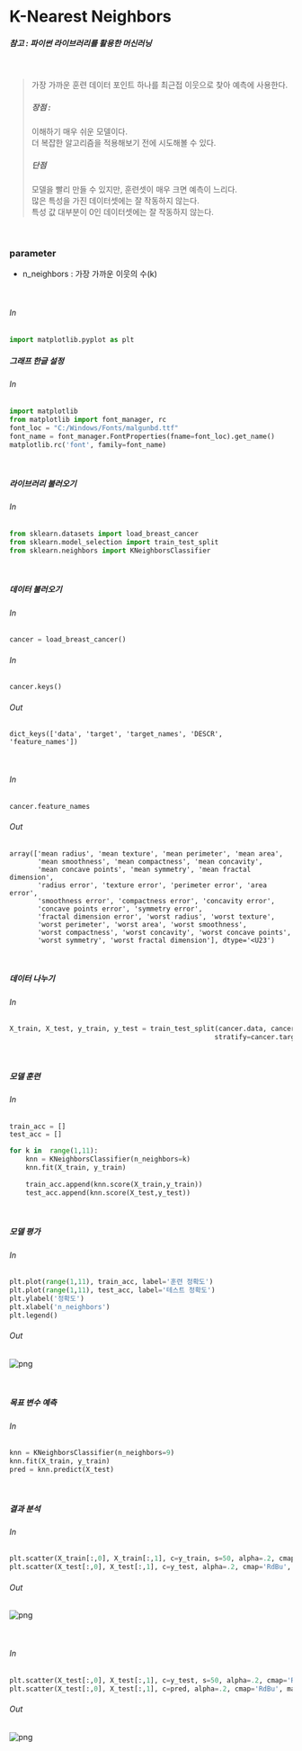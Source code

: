 
# K-Nearest Neighbors

##### 참고 : 파이썬 라이브러리를 활용한 머신러닝

<br>

> 가장 가까운 훈련 데이터 포인트 하나를 최근접 이웃으로 찾아 예측에 사용한다. <br>
> ##### 장점 : 
> 이해하기 매우 쉬운 모델이다. <br>
> 더 복잡한 알고리즘을 적용해보기 전에 시도해볼 수 있다. <br>
> ##### 단점
> 모델을 빨리 만들 수 있지만, 훈련셋이 매우 크면 예측이 느리다. <br>
> 많은 특성을 가진 데이터셋에는 잘 작동하지 않는다. <br>
> 특성 값 대부분이 0인 데이터셋에는 잘 작동하지 않는다.

<br>

### parameter
* n_neighbors : 가장 가까운 이웃의 수(k)

<br>

###### In
```python
import matplotlib.pyplot as plt
```

##### 그래프 한글 설정

###### In
```python
import matplotlib
from matplotlib import font_manager, rc
font_loc = "C:/Windows/Fonts/malgunbd.ttf"
font_name = font_manager.FontProperties(fname=font_loc).get_name()
matplotlib.rc('font', family=font_name)
```

<br>

##### 라이브러리 불러오기

###### In
```python
from sklearn.datasets import load_breast_cancer
from sklearn.model_selection import train_test_split
from sklearn.neighbors import KNeighborsClassifier
```

<br>

##### 데이터 불러오기

###### In
```python
cancer = load_breast_cancer()
```

###### In
```python
cancer.keys()
```
###### Out
    dict_keys(['data', 'target', 'target_names', 'DESCR', 'feature_names'])

<br>

###### In
```python
cancer.feature_names
```
###### Out
    array(['mean radius', 'mean texture', 'mean perimeter', 'mean area',
           'mean smoothness', 'mean compactness', 'mean concavity',
           'mean concave points', 'mean symmetry', 'mean fractal dimension',
           'radius error', 'texture error', 'perimeter error', 'area error',
           'smoothness error', 'compactness error', 'concavity error',
           'concave points error', 'symmetry error',
           'fractal dimension error', 'worst radius', 'worst texture',
           'worst perimeter', 'worst area', 'worst smoothness',
           'worst compactness', 'worst concavity', 'worst concave points',
           'worst symmetry', 'worst fractal dimension'], dtype='<U23')

<br>

##### 데이터 나누기

###### In
```python
X_train, X_test, y_train, y_test = train_test_split(cancer.data, cancer.target,
                                                   stratify=cancer.target, random_state=1)
```

<br>

##### 모델 훈련

###### In
```python
train_acc = []
test_acc = []

for k in  range(1,11):
    knn = KNeighborsClassifier(n_neighbors=k)
    knn.fit(X_train, y_train)
    
    train_acc.append(knn.score(X_train,y_train))
    test_acc.append(knn.score(X_test,y_test))
```

<br>

##### 모델 평가

###### In
```python
plt.plot(range(1,11), train_acc, label='훈련 정확도')
plt.plot(range(1,11), test_acc, label='테스트 정확도')
plt.ylabel('정확도')
plt.xlabel('n_neighbors')
plt.legend()
```
###### Out
![png](png/knn_output_18_1.png)

<br>

##### 목표 변수 예측

###### In
```python
knn = KNeighborsClassifier(n_neighbors=9)
knn.fit(X_train, y_train)
pred = knn.predict(X_test)
```
<br>

##### 결과 분석

###### In
```python
plt.scatter(X_train[:,0], X_train[:,1], c=y_train, s=50, alpha=.2, cmap='RdBu')
plt.scatter(X_test[:,0], X_test[:,1], c=y_test, alpha=.2, cmap='RdBu', marker=',')
```
###### Out
![png](png/knn_output_22_1.png)

<br>

###### In
```python
plt.scatter(X_test[:,0], X_test[:,1], c=y_test, s=50, alpha=.2, cmap='RdBu')
plt.scatter(X_test[:,0], X_test[:,1], c=pred, alpha=.2, cmap='RdBu', marker=',')
```
###### Out
![png](png/knn_output_23_1.png)

